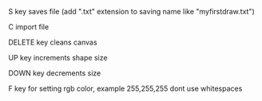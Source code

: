 S key saves file (add ".txt" extension to saving name like "myfirstdraw.txt")

C import file

DELETE key cleans canvas

UP key increments shape size 

DOWN key decrements size

F key for setting rgb color, example 255,255,255 dont use whitespaces
